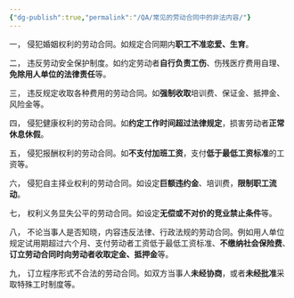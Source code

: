 ```yaml
---
{"dg-publish":true,"permalink":"/QA/常见的劳动合同中的非法内容/"}
---
```



一， 侵犯婚姻权利的劳动合同。如规定合同期内**职工不准恋爱、生育**。

二， 违反劳动安全保护制度。如约定劳动者**自行负责工伤**、伤残医疗费用自理、**免除用人单位的法律责任**等。

三， 违反规定收取各种费用的劳动合同。如**强制收取**培训费、保证金、抵押金、风险金等。

四， 侵犯健康权利的劳动合同。如**约定工作时间超过法律规定**，损害劳动者**正常休息休假**。

五， 侵犯报酬权利的劳动合同。如**不支付加班工资**，支付**低于最低工资标准**的工资等。

六， 侵犯自主择业权利的劳动合同。如设定**巨额违约金**、培训费，**限制职工流动**。

七， 权利义务显失公平的劳动合同。如设定**无偿或不对价的竞业禁止条件**等。

八， 不论当事人是否知晓，内容违反法律、行政法规的劳动合同。例如用人单位规定试用期超过六个月、支付劳动者工资低于最低工资标准、**不缴纳社会保险费**、**订立劳动合同时向劳动者收取定金、抵押金**等。

九， 订立程序形式不合法的劳动合同。如双方当事人**未经协商**，或者**未经批准**采取特殊工时制度等。

